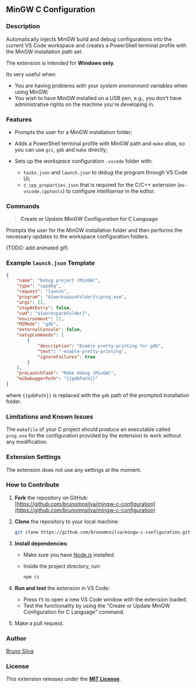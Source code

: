 
## MinGW C Configuration

### Description

Automatically injects MinGW build and debug configurations into the current VS Code workspace and creates a PowerShell terminal profile with the MinGW installation path set.

The extension is intended for **Windows only**.

Its very useful when:

- You are having problems with your *system environment variables* when using MinGW;
- You wish to have MinGW installed on a USB pen, e.g., you don't have administrative rights on the machine you're developing in.
 
### Features

- Prompts the user for a MinGW installation folder;

- Adds a PowerShell terminal profile with MinGW path and `make` *alias*, so you can use `gcc`, `gdb` and `make` directly;
- Sets up the *workspace* configuration `.vscode` folder with:
  - `tasks.json` and `launch.json` to *debug* the program through VS Code UI;
  - `c_cpp_properties.json` that is required for the C/C++ extension (`ms-vscode.cpptools`) to configure *intellisense* in the editor.


### Commands

> **Create or Update MinGW Configuration for C Language**

 Prompts the user for the MinGW installation folder and then performs the necessary updates to the workspace configuration folders.

 (TODO: add animated gif)


### Example `launch.json` Template

```json
{
    "name": "Debug project (MinGW)",
    "type": "cppdbg",
    "request": "launch",
    "program": "${workspaceFolder}\\prog.exe", 
    "args": [],
    "stopAtEntry": false,
    "cwd": "${workspaceFolder}",
    "environment": [],
    "MIMode": "gdb",
    "externalConsole": false,
    "setupCommands": [
        {
            "description": "Enable pretty-printing for gdb",
            "text": "-enable-pretty-printing",
            "ignoreFailures": true
        }
    ],
    "preLaunchTask": "Make debug (MinGW)",
    "miDebuggerPath": "{{gdbPath}}"            
}
```

where `{{gdbPath}}` is replaced with the `gdb` path of the prompted installation folder.

### Limitations and Known Issues

The `makefile` of your C project should produce an executable called `prog.exe` for the configuration provided by the extension to work without any modification.

### Extension Settings

The extension does not use any settings at the moment.

### How to Contribute

1. **Fork** the repository on GitHub: [https://github.com/brunomnsilva/mingw-c-configuration](https://github.com/brunomnsilva/mingw-c-configuration)

2. **Clone** the repository to your local machine:

   ```bash
   git clone https://github.com/brunomnsilva/mingw-c-configuration.git
   ```

3. **Install dependencies**:

   - Make sure you have [Node.js](https://nodejs.org/) installed.
   - Inside the project directory, run:

     ```bash
     npm ci
     ```

4. **Run and test** the extension in VS Code:

   - Press `F5` to open a new VS Code window with the extension loaded.
   - Test the functionality by using the "Create or Update MinGW Configuration for C Language" command.

5. Make a pull request.

### Author

[Bruno Silva](https://github.com/brunomnsilva)

### License

This extension releases under the **[MIT License](./LICENSE)**.
